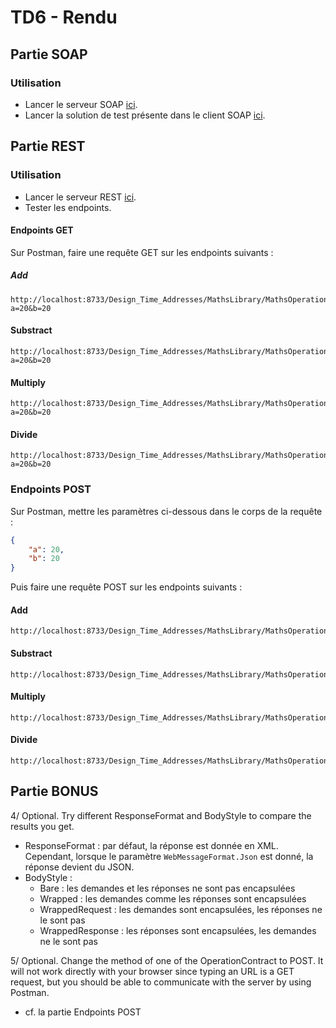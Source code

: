 # TD6 - Rendu

## Partie SOAP

### Utilisation

- Lancer le serveur SOAP [ici](./WCF_SOAP).
- Lancer la solution de test présente dans le client SOAP [ici](./WCF_SOAP_CLIENT).

## Partie REST

### Utilisation

- Lancer le serveur REST [ici](./WCF_REST).
- Tester les endpoints.

#### Endpoints GET

Sur Postman, faire une requête GET sur les endpoints suivants :

##### Add

```
http://localhost:8733/Design_Time_Addresses/MathsLibrary/MathsOperations/add?a=20&b=20
```

#### Substract

```
http://localhost:8733/Design_Time_Addresses/MathsLibrary/MathsOperations/substract?a=20&b=20
```

#### Multiply

```
http://localhost:8733/Design_Time_Addresses/MathsLibrary/MathsOperations/multiply?a=20&b=20
```

#### Divide

```
http://localhost:8733/Design_Time_Addresses/MathsLibrary/MathsOperations/divide?a=20&b=20
```


### Endpoints POST

Sur Postman, mettre les paramètres ci-dessous dans le corps de la requête :

```json
{
    "a": 20,
    "b": 20
}
```

Puis faire une requête POST sur les endpoints suivants :

#### Add

```
http://localhost:8733/Design_Time_Addresses/MathsLibrary/MathsOperations/add
```

#### Substract

```
http://localhost:8733/Design_Time_Addresses/MathsLibrary/MathsOperations/substract
```

#### Multiply

```
http://localhost:8733/Design_Time_Addresses/MathsLibrary/MathsOperations/multiply
```

#### Divide

```
http://localhost:8733/Design_Time_Addresses/MathsLibrary/MathsOperations/divide
```

## Partie BONUS

4/ Optional. Try different ResponseFormat and BodyStyle to compare the results you get.

- ResponseFormat : par défaut, la réponse est donnée en XML. Cependant, lorsque le paramètre `WebMessageFormat.Json` est donné, la réponse devient du JSON.
- BodyStyle :
    - Bare : les demandes et les réponses ne sont pas encapsulées
    - Wrapped : les demandes comme les réponses sont encapsulées
    - WrappedRequest : les demandes sont encapsulées, les réponses ne le sont pas
    - WrappedResponse : les réponses sont encapsulées, les demandes ne le sont pas

5/ Optional. Change the method of one of the OperationContract to POST. It will not work directly with your browser since typing an URL is a GET request, but you should be able to communicate with the server by using Postman.

- cf. la partie Endpoints POST

